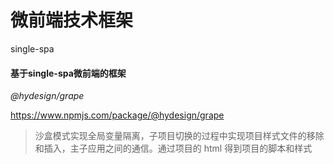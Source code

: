 # 微前端技术框架

single-spa

#### 基于single-spa微前端的框架

*@hydesign/grape*

https://www.npmjs.com/package/@hydesign/grape

> 沙盒模式实现全局变量隔离，子项目切换的过程中实现项目样式文件的移除和插入，主子应用之间的通信。通过项目的 html 得到项目的脚本和样式